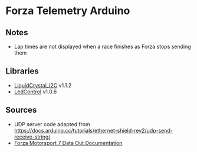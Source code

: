 # Forza Telemetry Arduino

## Notes

- Lap times are not displayed when a race finishes as Forza stops sending them

## Libraries
- [LiquidCrystal_I2C](https://docs.arduino.cc/libraries/liquidcrystal-i2c/) v1.1.2
- [LedControl](https://wayoda.github.io/LedControl/) v1.0.6

## Sources

- UDP server code adapted from https://docs.arduino.cc/tutorials/ethernet-shield-rev2/udp-send-receive-string/
- [Forza Motorsport 7 Data Out Documentation](https://support.forzamotorsport.net/hc/en-us/articles/21742934024211-Forza-Motorsport-Data-Out-Documentation)
